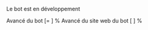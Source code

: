 Le bot est en développement 

Avancé du bot [=         ] %
Avancé du site web du bot [          ] %



